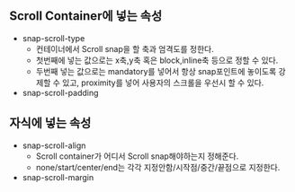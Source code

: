 ## **Scroll Container에 넣는 속성**

- snap-scroll-type
  - 컨테이너에서 Scroll snap을 할 축과 엄격도를 정한다.
  - 첫번째에 넣는 값으로는 x축,y축 혹은 block,inline축 등으로 정할 수 있다.
  - 두번째 넣는 값으로는 mandatory를 넣어서 항상 snap포인트에 놓이도록 강제할 수 있고,
    proximity를 넣어 사용자의 스크롤을 우선시 할 수 있다.
- snap-scroll-padding

## 자식에 넣는 속성

- snap-scroll-align
  - Scroll container가 어디서 Scroll snap해야하는지 정해준다.
  - none/start/center/end는 각각 지정안함/시작점/중간/끝점으로 지정한다.
- snap-scroll-margin
